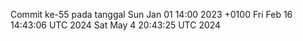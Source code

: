 Commit ke-55 pada tanggal Sun Jan 01 14:00 2023 +0100
Fri Feb 16 14:43:06 UTC 2024
Sat May  4 20:43:25 UTC 2024

